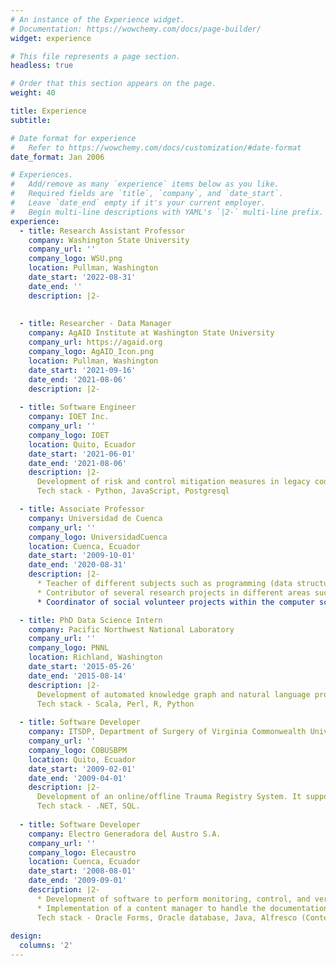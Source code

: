 ```yaml
---
# An instance of the Experience widget.
# Documentation: https://wowchemy.com/docs/page-builder/
widget: experience

# This file represents a page section.
headless: true

# Order that this section appears on the page.
weight: 40

title: Experience
subtitle:

# Date format for experience
#   Refer to https://wowchemy.com/docs/customization/#date-format
date_format: Jan 2006

# Experiences.
#   Add/remove as many `experience` items below as you like.
#   Required fields are `title`, `company`, and `date_start`.
#   Leave `date_end` empty if it's your current employer.
#   Begin multi-line descriptions with YAML's `|2-` multi-line prefix.
experience:
  - title: Research Assistant Professor
    company: Washington State University
    company_url: ''
    company_logo: WSU.png
    location: Pullman, Washington
    date_start: '2022-08-31'
    date_end: ''
    description: |2-
       
        
  - title: Researcher - Data Manager
    company: AgAID Institute at Washington State University
    company_url: https://agaid.org
    company_logo: AgAID_Icon.png
    location: Pullman, Washington
    date_start: '2021-09-16'
    date_end: '2021-08-06'
    description: |2-
       
  - title: Software Engineer	
    company: IOET Inc.
    company_url: ''
    company_logo: IOET
    location: Quito, Ecuador
    date_start: '2021-06-01'
    date_end: '2021-08-06'
    description: |2- 
      Development of risk and control mitigation measures in legacy code for an American online retailer of prescription glasses and sunglasses based in NY city. 
      Tech stack - Python, JavaScript, Postgresql

  - title: Associate Professor	
    company: Universidad de Cuenca
    company_url: ''
    company_logo: UniversidadCuenca
    location: Cuenca, Ecuador
    date_start: '2009-10-01'
    date_end: '2020-08-31'
    description: |2-
      * Teacher of different subjects such as programming (data structures), differential calculus, discrete mathematics, graph theory, introduction to computer technology, and basic computer concepts in the Schools of Computer Science, Civil Engineering, and Telecommunications. 
      * Contributor of several research projects in different areas such as using Learning Analytics to improve Higher Education in Latin America, designing Architectures and Interaction Models for Assisted Living Environments aimed at elderly people, Active Mobility and Urban Environment, and using Intelligent Assistants for Spatial Data Infrastructures. 
      * Coordinator of social volunteer projects within the computer science career. Extensive experience in managing them and formulating collaboration agreements with institutions. Leader of the project “Knowledge Generation in Information and Communication Technologies” with the aim of expanding employment opportunities, entrepreneurship, and educational reintegration, favoring personal, social, and educational growth of children and adolescents. Participation in the project “Schools as healthy spaces: promotion of healthy practices” through the analysis and design of an application whose main objective was to motivate a nutritious diet and physical activity in children and adolescents.

  - title: PhD Data Science Intern	
    company: Pacific Northwest National Laboratory
    company_url: ''
    company_logo: PNNL
    location: Richland, Washington
    date_start: '2015-05-26'
    date_end: '2015-08-14'
    description: |2- 
      Development of automated knowledge graph and natural language processing (relation extraction, entity disambiguation) from Twitter.
      Tech stack - Scala, Perl, R, Python
    
  - title: Software Developer			
    company: ITSDP, Department of Surgery of Virginia Commonwealth University and COBUS
    company_url: ''
    company_logo: COBUSBPM
    location: Quito, Ecuador
    date_start: '2009-02-01'
    date_end: '2009-04-01'
    description: |2- 
      Development of an online/offline Trauma Registry System. It supported multiple languages.
      Tech stack - .NET, SQL.
    
  - title: Software Developer			
    company: Electro Generadora del Austro S.A.
    company_url: ''
    company_logo: Elecaustro
    location: Cuenca, Ecuador
    date_start: '2008-08-01'
    date_end: '2009-09-01'
    description: |2-
      * Development of software to perform monitoring, control, and verification of the processes and activities that environmental employees should complete as part of the Environmental Handling Plan. 
      * Implementation of a content manager to handle the documentation associated with each completed activity.
      Tech stack - Oracle Forms, Oracle database, Java, Alfresco (Content Management platform).
     
design:
  columns: '2'
---
```

